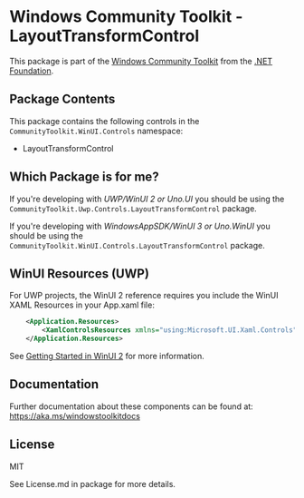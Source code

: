 
# Windows Community Toolkit - LayoutTransformControl

This package is part of the [Windows Community Toolkit](https://aka.ms/toolkit/windows) from the [.NET Foundation](https://dotnetfoundation.org).

## Package Contents

This package contains the following controls in the `CommunityToolkit.WinUI.Controls` namespace:

- LayoutTransformControl

## Which Package is for me?

If you're developing with _UWP/WinUI 2 or Uno.UI_ you should be using the `CommunityToolkit.Uwp.Controls.LayoutTransformControl` package.

If you're developing with _WindowsAppSDK/WinUI 3 or Uno.WinUI_ you should be using the `CommunityToolkit.WinUI.Controls.LayoutTransformControl` package.

## WinUI Resources (UWP)

For UWP projects, the WinUI 2 reference requires you include the WinUI XAML Resources in your App.xaml file:

```xml
    <Application.Resources>
        <XamlControlsResources xmlns="using:Microsoft.UI.Xaml.Controls" />
    </Application.Resources>
```

See [Getting Started in WinUI 2](https://learn.microsoft.com/windows/apps/winui/winui2/getting-started) for more information.

## Documentation

Further documentation about these components can be found at: https://aka.ms/windowstoolkitdocs

## License

MIT

See License.md in package for more details.
